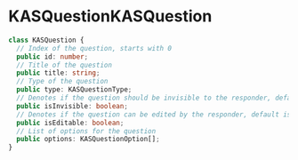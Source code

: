 # <a name="kasquestion"></a><span data-ttu-id="2c22c-101">KASQuestion</span><span class="sxs-lookup"><span data-stu-id="2c22c-101">KASQuestion</span></span>
```typescript
class KASQuestion {
  // Index of the question, starts with 0
  public id: number;
  // Title of the question
  public title: string;
  // Type of the question
  public type: KASQuestionType;
  // Denotes if the question should be invisible to the responder, default is false
  public isInvisible: boolean;
  // Denotes if the question can be edited by the responder, default is true
  public isEditable: boolean;
  // List of options for the question
  public options: KASQuestionOption[];
}
```
